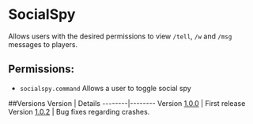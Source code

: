# SocialSpy
Allows users with the desired permissions to view `/tell`, `/w` and `/msg` messages to players. <br />
## Permissions:
 - `socialspy.command` Allows a user to toggle social spy <br />

##Versions
Version | Details
--------|--------
Version [1.0.0](https://github.com/Olybear9/SocialSpy/releases/download/1.0.0/socialspy_v1.0.0.phar) | First release
Version [1.0.2](https://github.com/Olybear9/SocialSpy/releases/download/1.02/socialspy_v1.0.2.phar) | Bug fixes regarding crashes.
